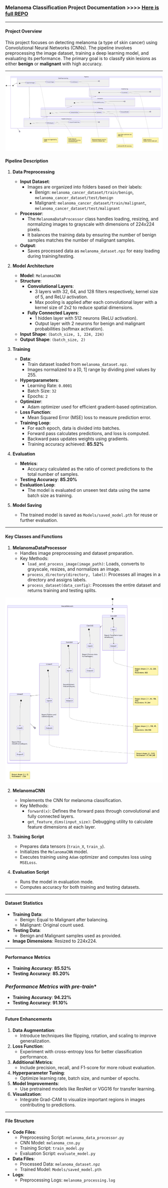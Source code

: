 ### Melanoma Classification Project Documentation >>>>  [Here is full REPO](https://github.com/codewithdark-git/Melanoma-Skin-Cancer-CNN.git)

---

#### **Project Overview**
This project focuses on detecting melanoma (a type of skin cancer) using Convolutional Neural Networks (CNNs). The pipeline involves preprocessing the image dataset, training a deep learning model, and evaluating its performance. The primary goal is to classify skin lesions as either **benign** or **malignant** with high accuracy.

---

![Pipeline Architecture](diagram1.png)

#### **Pipeline Description**

1. **Data Preprocessing**
   - **Input Dataset**:
     - Images are organized into folders based on their labels:
       - Benign: `melanoma_cancer_dataset/train/benign`, `melanoma_cancer_dataset/test/benign`
       - Malignant: `melanoma_cancer_dataset/train/malignant`, `melanoma_cancer_dataset/test/malignant`
   - **Processor**:
     - The `MelanomaDataProcessor` class handles loading, resizing, and normalizing images to grayscale with dimensions of 224x224 pixels.
     - It balances the training data by ensuring the number of benign samples matches the number of malignant samples.
   - **Output**:
     - Saves processed data as `melanoma_dataset.npz` for easy loading during training/testing.

2. **Model Architecture**
   - **Model**: `MelanomaCNN`
   - **Structure**:
     - **Convolutional Layers**:
       - 3 layers with 32, 64, and 128 filters respectively, kernel size of 5, and ReLU activation.
       - Max pooling is applied after each convolutional layer with a kernel size of 2x2 to reduce spatial dimensions.
     - **Fully Connected Layers**:
       - 1 hidden layer with 512 neurons (ReLU activation).
       - Output layer with 2 neurons for benign and malignant probabilities (softmax activation).
   - **Input Shape**: `(batch_size, 1, 224, 224)`
   - **Output Shape**: `(batch_size, 2)`

3. **Training**
   - **Data**:
     - Train dataset loaded from `melanoma_dataset.npz`.
     - Images normalized to a [0, 1] range by dividing pixel values by 255.
   - **Hyperparameters**:
     - Learning Rate: `0.0001`
     - Batch Size: `32`
     - Epochs: `2`
   - **Optimizer**:
     - Adam optimizer used for efficient gradient-based optimization.
   - **Loss Function**:
     - Mean Squared Error (MSE) loss to measure prediction error.
   - **Training Loop**:
     - For each epoch, data is divided into batches.
     - Forward pass calculates predictions, and loss is computed.
     - Backward pass updates weights using gradients.
     - Training accuracy achieved: **85.52%**

4. **Evaluation**
   - **Metrics**:
     - Accuracy calculated as the ratio of correct predictions to the total number of samples.
   - **Testing Accuracy**: **85.20%**
   - **Evaluation Loop**:
     - The model is evaluated on unseen test data using the same batch size as training.

5. **Model Saving**
   - The trained model is saved as `Models/saved_model.pth` for reuse or further evaluation.

---

#### **Key Classes and Functions**

1. **MelanomaDataProcessor**
   - Handles image preprocessing and dataset preparation.
   - Key Methods:
     - `load_and_process_image(image_path)`: Loads, converts to grayscale, resizes, and normalizes an image.
     - `process_directory(directory, label)`: Processes all images in a directory and assigns labels.
     - `process_dataset(data_config)`: Processes the entire dataset and returns training and testing splits.

![MelanomaCNN](diagram.png)

2. **MelanomaCNN**
   - Implements the CNN for melanoma classification.
   - Key Methods:
     - `forward(x)`: Defines the forward pass through convolutional and fully connected layers.
     - `get_feature_dims(input_size)`: Debugging utility to calculate feature dimensions at each layer.

3. **Training Script**
   - Prepares data tensors (`train_X`, `train_y`).
   - Initializes the `MelanomaCNN` model.
   - Executes training using `Adam` optimizer and computes loss using `MSELoss`.

4. **Evaluation Script**
   - Runs the model in evaluation mode.
   - Computes accuracy for both training and testing datasets.

---

#### **Dataset Statistics**
- **Training Data**:
  - Benign: Equal to Malignant after balancing.
  - Malignant: Original count used.
- **Testing Data**:
  - Benign and Malignant samples used as provided.
- **Image Dimensions**: Resized to 224x224.

---

#### **Performance Metrics**
- **Training Accuracy**: **85.52%**
- **Testing Accuracy**: **85.20%**


### *Performance Metrics with pre-train**
- **Training Accuracy**: **94.22%**
- **Testing Accuracy**: **91.10%**
---

#### **Future Enhancements**
1. **Data Augmentation**:
   - Introduce techniques like flipping, rotation, and scaling to improve generalization.
2. **Loss Function**:
   - Experiment with cross-entropy loss for better classification performance.
3. **Additional Metrics**:
   - Include precision, recall, and F1-score for more robust evaluation.
4. **Hyperparameter Tuning**:
   - Optimize learning rate, batch size, and number of epochs.
5. **Model Improvements**:
   - Use pretrained models like ResNet or VGG16 for transfer learning.
6. **Visualization**:
   - Integrate Grad-CAM to visualize important regions in images contributing to predictions.

---

#### **File Structure**
- **Code Files**:
  - Preprocessing Script: `melanoma_data_processor.py`
  - CNN Model: `melanoma_cnn.py`
  - Training Script: `train_model.py`
  - Evaluation Script: `evaluate_model.py`
- **Data Files**:
  - Processed Data: `melanoma_dataset.npz`
  - Trained Model: `Models/saved_model.pth`
- **Logs**:
  - Preprocessing Logs: `melanoma_processing.log`



